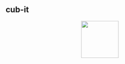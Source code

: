 ## cub-it

<div id="header" align="center">
  <img src="http://sun9-81.userapi.com/eMmQyFy7BFw3JyQ34LALgKnHqYoSf8C-ki5T7g/yvgUc922PBg.jpg" width="100"/>
</div>
